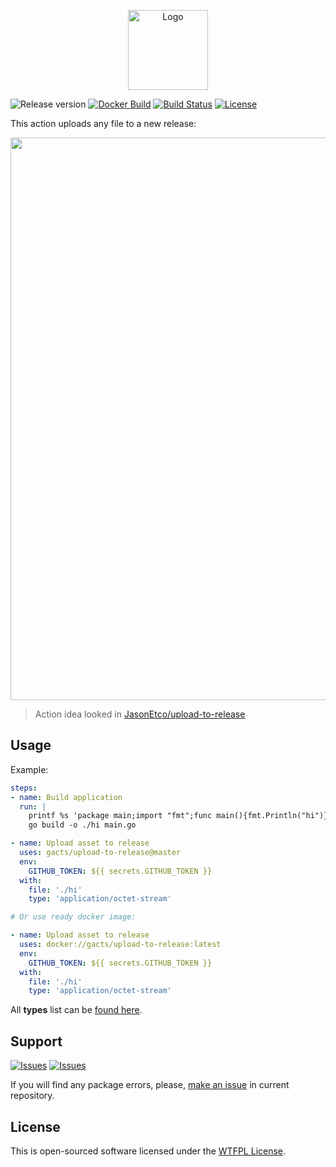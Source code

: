 <p align="center">
  <img src="https://avatars0.githubusercontent.com/u/44036562?s=200&v=4" alt="Logo" width="128" />
</p>

![Release version][badge_release_version]
[![Docker Build][badge_docker_build]][link_docker_hub]
[![Build Status][badge_build]][link_build]
[![License][badge_license]][link_license]

This action uploads any file to a new release:

<p align="center">
    <img src="https://hsto.org/webt/w6/2-/kw/w62-kwnnzrwvcgv737686qotjpc.png" width="900">
</p>

> Action idea looked in [JasonEtco/upload-to-release](https://github.com/JasonEtco/upload-to-release)

## Usage

Example:

```yaml
steps:
- name: Build application
  run: |
    printf %s 'package main;import "fmt";func main(){fmt.Println("hi")}' > main.go
    go build -o ./hi main.go

- name: Upload asset to release
  uses: gacts/upload-to-release@master
  env:
    GITHUB_TOKEN: ${{ secrets.GITHUB_TOKEN }}
  with:
    file: './hi'
    type: 'application/octet-stream'

# Or use ready docker image:

- name: Upload asset to release
  uses: docker://gacts/upload-to-release:latest
  env:
    GITHUB_TOKEN: ${{ secrets.GITHUB_TOKEN }}
  with:
    file: './hi'
    type: 'application/octet-stream'
```

All **types** list can be [found here](https://developer.mozilla.org/en-US/docs/Web/HTTP/Basics_of_HTTP/MIME_types/Complete_list_of_MIME_types).

## Support

[![Issues][badge_issues]][link_issues]
[![Issues][badge_pulls]][link_pulls]

If you will find any package errors, please, [make an issue][link_create_issue] in current repository.

## License

This is open-sourced software licensed under the [WTFPL License][link_license].

[badge_build]:https://github.com/gacts/upload-to-release/workflows/Test%20action/badge.svg
[badge_docker_build]:https://img.shields.io/docker/cloud/build/gacts/upload-to-release.svg?maxAge=30
[badge_release_version]:https://img.shields.io/github/release/gacts/upload-to-release.svg?maxAge=30
[badge_license]:https://img.shields.io/github/license/gacts/upload-to-release.svg?longCache=true
[badge_issues]:https://img.shields.io/github/issues/gacts/upload-to-release.svg?maxAge=45
[badge_pulls]:https://img.shields.io/github/issues-pr/gacts/upload-to-release.svg?maxAge=45

[link_build]:https://github.com/gacts/upload-to-release/actions
[link_license]:https://github.com/gacts/upload-to-release/blob/master/LICENSE
[link_issues]:https://github.com/gacts/upload-to-release/issues
[link_create_issue]:https://github.com/gacts/upload-to-release/issues/new
[link_pulls]:https://github.com/gacts/upload-to-release/pulls
[link_docker_hub]:https://hub.docker.com/r/gacts/upload-to-release
